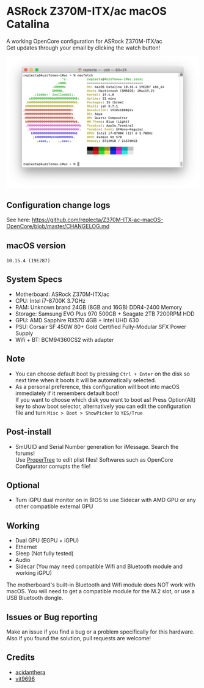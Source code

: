 # ASRock Z370M-ITX/ac macOS Catalina
A working OpenCore configuration for ASRock Z370M-ITX/ac
<br>
Get updates through your email by clicking the watch button!

![Test Image 3](./neofetch.png)

## Configuration change logs
See here: https://github.com/replecta/Z370M-ITX-ac-macOS-OpenCore/blob/master/CHANGELOG.md

## macOS version
`10.15.4 (19E287)`

## System Specs
* Motherboard: ASRock Z370M-ITX/ac
* CPU: Intel i7-8700K 3.7GHz
* RAM: Unknown brand 24GB (8GB and 16GB) DDR4-2400 Memory
* Storage: Samsung EVO Plus 970 500GB + Seagate 2TB 7200RPM HDD
* GPU: AMD Sapphire RX570 4GB + Intel UHD 630
* PSU: Corsair SF 450W 80+ Gold Certified Fully-Modular SFX Power Supply
* Wifi + BT: BCM94360CS2 with adapter

## Note
* You can choose default boot by pressing `Ctrl + Enter` on the disk so next time when it boots it will be automatically selected.
* As a personal preference, this configuration will boot into macOS immediately if it remembers default boot!<br>
  If you want to choose which disk you want to boot as! Press Option(Alt) key to show boot selector, alternatively you can edit the configuration file and turn `Misc > Boot > ShowPicker` to `YES/True`

## Post-install
* SmUUID and Serial Number generation for iMessage. Search the forums!<br>
Use [ProperTree](https://github.com/corpnewt/ProperTree) to edit plist files! Softwares such as OpenCore Configurator corrupts the file!

## Optional
* Turn iGPU dual monitor on in BIOS to use Sidecar with AMD GPU or any other compatible external GPU

## Working
* Dual GPU (EGPU + iGPU)
* Ethernet
* Sleep (Not fully tested)
* Audio
* Sidecar (You may need compatible Wifi and Bluetooth module and working iGPU)

The motherboard's built-in Bluetooth and Wifi module does NOT work with macOS.
You will need to get a compatible module for the M.2 slot, or use a USB
Bluetooth dongle.

## Issues or Bug reporting
Make an issue if you find a bug or a problem specifically for this hardware. Also if you found the solution, pull requests are welcome!

## Credits
- [acidanthera](https://github.com/acidanthera)
- [vit9696](https://github.com/vit9696)
